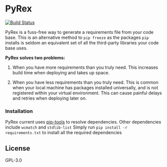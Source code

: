 # PyRex

[![Build Status](https://travis-ci.org/joemccann/dillinger.svg?branch=master)](https://travis-ci.org/joemccann/dillinger)

PyRex is a fuss-free way to generate a requirements file from your code base. This is an alternative method to `pip freeze` as the packages `pip` installs is seldom an equivalent set of all the third-party libraries your code base uses. 

**PyRex solves two problems:**
1) When you have more requirements than you truly need. This increases build time when deploying and takes up space. 

2) When you have less requirements than you truly need. This is common when your local machine has packages installed universally, and is not registered within your virtual environment. This can cause painful delays and retries when deploying later on.  


### Installation
PyRex current uses [pip-tools](https://github.com/jazzband/pip-tools/tree/master/piptools) to resolve dependencies. 
Other dependencies include `wcmatch` and `stdlib-list` 
Simply run `pip install -r requirements.txt` to install all the required dependencies

License
----

GPL-3.0
